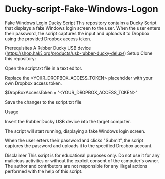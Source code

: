 # Ducky-script-Fake-Windows-Logon
Fake Windows Login Ducky Script
This repository contains a Ducky Script that displays a fake Windows login screen to the user. When the user enters their password, the script captures the input and uploads it to Dropbox using the provided Dropbox access token.

Prerequisites
A Rubber Ducky USB device (https://shop.hak5.org/products/usb-rubber-ducky-deluxe)
Setup
Clone this repository:

Open the script.txt file in a text editor.

Replace the <YOUR_DROPBOX_ACCESS_TOKEN> placeholder with your own Dropbox access token.

$DropBoxAccessToken = '<YOUR_DROPBOX_ACCESS_TOKEN>'

Save the changes to the script.txt file.

Usage

Insert the Rubber Ducky USB device into the target computer.

The script will start running, displaying a fake Windows login screen.

When the user enters their password and clicks "Submit", the script captures the password and uploads it to the specified Dropbox account.

Disclaimer
This script is for educational purposes only. Do not use it for any malicious activities or without the explicit consent of the computer's owner. The author and contributors are not responsible for any illegal actions performed with the help of this script.
